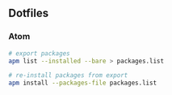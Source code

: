## Dotfiles

### Atom

```bash
# export packages
apm list --installed --bare > packages.list

# re-install packages from export
apm install --packages-file packages.list
```
